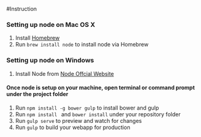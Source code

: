 #Instruction

### Setting up node on Mac OS X
1. Install [Homebrew](http://brew.sh/)
2. Run ```brew install node``` to install node via Homebrew

### Setting up node on Windows
1. Install Node from [Node Offcial Website](http://nodejs.org)

#### Once node is setup on your machine, open terminal or command prompt under the project folder
1. Run ```npm install -g bower gulp``` to install bower and gulp
2. Run ```npm install ``` and ```bower install``` under your repository folder
3. Run ```gulp serve``` to preview and watch for changes
4. Run ```gulp``` to build your webapp for production